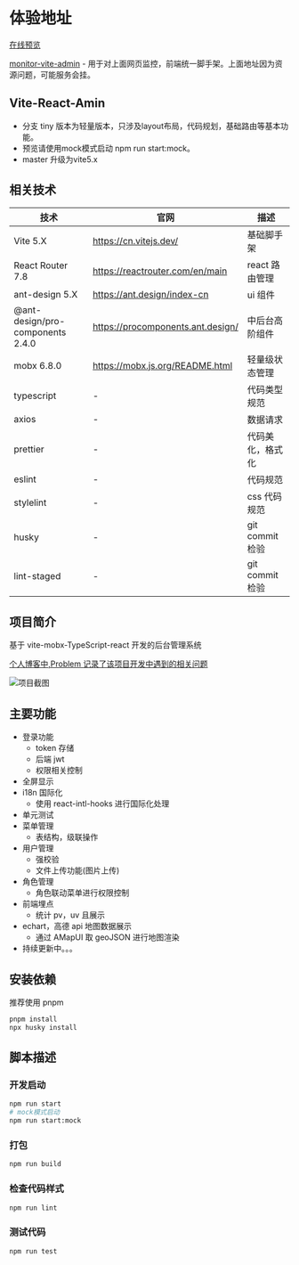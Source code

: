 # 体验地址

[在线预览](http://vite-admin.jinxinapp.cn/)

[monitor-vite-admin](http://monitor-vite-admin.jinxinapp.cn/login) - 用于对上面网页监控，前端统一脚手架。上面地址因为资源问题，可能服务会挂。

## Vite-React-Amin

- 分支 tiny 版本为轻量版本，只涉及layout布局，代码规划，基础路由等基本功能。
- 预览请使用mock模式启动 npm run start:mock。
- master 升级为vite5.x

## 相关技术

| 技术                             | 官网                              | 描述             |
| -------------------------------- | --------------------------------- | ---------------- |
| Vite 5.X                         | https://cn.vitejs.dev/            | 基础脚手架       |
| React Router 7.8                 | https://reactrouter.com/en/main   | react 路由管理   |
| ant-design 5.X                   | https://ant.design/index-cn       | ui 组件          |
| @ant-design/pro-components 2.4.0 | https://procomponents.ant.design/ | 中后台高阶组件   |
| mobx 6.8.0                       | https://mobx.js.org/README.html   | 轻量级状态管理   |
| typescript                       | -                                 | 代码类型规范     |
| axios                            | -                                 | 数据请求         |
| prettier                         | -                                 | 代码美化，格式化 |
| eslint                           | -                                 | 代码规范         |
| stylelint                        | -                                 | css 代码规范     |
| husky                            | -                                 | git commit 检验  |
| lint-staged                      | -                                 | git commit 检验  |

## 项目简介

基于 vite-mobx-TypeScript-react 开发的后台管理系统

[个人博客中,Problem 记录了该项目开发中遇到的相关问题](http://blog.jinxinapp.cn/#/problem/vite4-react-admin)

![项目截图](./src/assets/show.png)

## 主要功能

- 登录功能
  - token 存储
  - 后端 jwt
  - 权限相关控制
- 全屏显示
- i18n 国际化
  - 使用 react-intl-hooks 进行国际化处理
- 单元测试
- 菜单管理
  - 表结构，级联操作
- 用户管理
  - 强校验
  - 文件上传功能(图片上传)
- 角色管理
  - 角色联动菜单进行权限控制
- 前端埋点
  - 统计 pv，uv 且展示
- echart，高德 api 地图数据展示
  - 通过 AMapUI 取 geoJSON 进行地图渲染
- 持续更新中。。。

## 安装依赖

推荐使用 pnpm

```bash
pnpm install
npx husky install
```

## 脚本描述

### 开发启动

```bash
npm run start
# mock模式启动
npm run start:mock
```

### 打包

```bash
npm run build
```

### 检查代码样式

```bash
npm run lint
```

### 测试代码

```bash
npm run test
```
